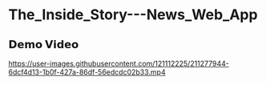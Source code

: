 # The_Inside_Story---News_Web_App

## 𝗗𝗲𝗺𝗼 𝗩𝗶𝗱𝗲𝗼


https://user-images.githubusercontent.com/121112225/211277944-6dcf4d13-1b0f-427a-86df-56edcdc02b33.mp4

